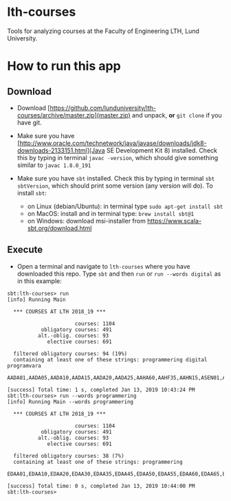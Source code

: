 # lth-courses
Tools for analyzing courses at the Faculty of Engineering LTH, Lund University.
# How to run this app

## Download

  * Download [https://github.com/lunduniversity/lth-courses/archive/master.zip](master.zip) and unpack, **or** `git clone` if you have git.

  * Make sure you have [http://www.oracle.com/technetwork/java/javase/downloads/jdk8-downloads-2133151.html](Java SE Development Kit 8) installed. Check this by typing in terminal `javac -version`, which should give something similar to `javac 1.8.0_191`

  * Make sure you have `sbt` installed. Check this by typing in terminal `sbt sbtVersion`, which should print some version (any version will do). To install `sbt`:
      - on Linux (debian/Ubuntu): in terminal type `sudo apt-get install sbt`
      - on MacOS: install  and in terminal type: `brew install sbt@1`
      - on Windows: download msi-installer from https://www.scala-sbt.org/download.html

## Execute

  * Open a terminal and navigate to `lth-courses` where you have downloaded this repo. Type `sbt` and then `run` or `run --words digital` as in this example:
```
sbt:lth-courses> run
[info] Running Main

  *** COURSES AT LTH 2018_19 ***

                      courses: 1104
           obligatory courses: 491
          alt.-oblig. courses: 93
             elective courses: 691

  filtered obligatory courses: 94 (19%)
  containing at least one of these strings: programmering digital programvara

AADA01,AADA05,AADA10,AADA15,AADA20,AADA25,AAHA60,AAHF35,AAHN15,ASEN01,ASEN05,ASEN15,BMEF05,BMEF15,EDAA01,EDAA10,EDAA20,EDAA30,EDAA35,EDAA45,EDAA50,EDAA55,EDAA60,EDAA65,EDAF05,EDAF15,EDAF20,EDAF25,EDAF40,EDAF45,EDAF55,EDAF60,EDAF75,EDAF85,EDAF90,EDAN15,EEMF15,EIEF30,EIEF35,EITA10,EITA15,EITA20,EITA25,EITA30,EITA35,EITA40,EITA50,EITF05,EITF15,EITF35,EITF55,EITF60,EITF65,EITF70,EITF75,EITF90,EITG01,EITG05,EITN21,EITN75,EITN85,ESSF10,ETIN20,ETIN25,ETIN35,ETIN40,ETIN55,ETIN70,ETSA02,ETSF20,ETSF30,ETTN01,EXTA50,EXTF80,EXTG01,FAFA10,FMAN70,FMEA10,FMNF05,FMNF10,FMNF15,IDEA21,IDEA50,IDEF06,IDEF25,IDEN10,IDEN25,KETF40,MAMN01,MIOF30,MMTF05,MMTF10,MMTF25,TBAA01

[success] Total time: 1 s, completed Jan 13, 2019 10:43:24 PM
sbt:lth-courses> run --words programmering
[info] Running Main --words programmering

  *** COURSES AT LTH 2018_19 ***

                      courses: 1104
           obligatory courses: 491
          alt.-oblig. courses: 93
             elective courses: 691

  filtered obligatory courses: 38 (7%)
  containing at least one of these strings: programmering

EDAA01,EDAA10,EDAA20,EDAA30,EDAA35,EDAA45,EDAA50,EDAA55,EDAA60,EDAA65,EDAF05,EDAF15,EDAF20,EDAF25,EDAF40,EDAF45,EDAF55,EDAF60,EDAF75,EDAF85,EDAF90,EIEF30,EIEF35,EITA15,EITA20,EITA25,EITF05,EITF55,EITF70,ETSA02,ETSF20,EXTA50,FAFA10,FMAN70,FMNF15,MAMN01,MIOF30,MMTF25

[success] Total time: 0 s, completed Jan 13, 2019 10:44:00 PM
sbt:lth-courses>


```
